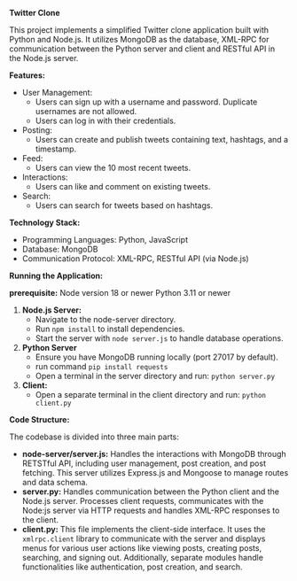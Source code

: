 **Twitter Clone**

This project implements a simplified Twitter clone application built with Python and Node.js. It utilizes MongoDB as the database, XML-RPC for communication between the Python server and client and RESTful API in the Node.js server.

**Features:**

* User Management:
    * Users can sign up with a username and password. Duplicate usernames are not allowed.
    * Users can log in with their credentials.
* Posting:
    * Users can create and publish tweets containing text, hashtags, and a timestamp.
* Feed:
    * Users can view the 10 most recent tweets.
* Interactions:
    * Users can like and comment on existing tweets.
* Search:
    * Users can search for tweets based on hashtags.

**Technology Stack:**

* Programming Languages: Python, JavaScript
* Database: MongoDB
* Communication Protocol: XML-RPC, RESTful API (via Node.js)

**Running the Application:**

**prerequisite:**
   Node version 18 or newer
   Python 3.11 or newer
   
1. **Node.js Server:**
    * Navigate to the node-server directory.
    * Run `npm install` to install dependencies.
    * Start the server with `node server.js` to handle database operations.
2. **Python Server**
    * Ensure you have MongoDB running locally (port 27017 by default).
    * run command `pip install requests`
    * Open a terminal in the server directory and run: `python server.py`
3. **Client:**
    * Open a separate terminal in the client directory and run: `python client.py`

**Code Structure:**

The codebase is divided into three main parts:

* **node-server/server.js:** Handles the interactions with MongoDB through RETSTful API, including user management, post creation, and post fetching. This server utilizes Express.js and Mongoose to manage routes and data schema. 
* **server.py:** Handles communication between the Python client and the Node.js server. Processes client requests, communicates with the Node:js server via HTTP requests and handles XML-RPC responses to the client.
* **client.py:** This file implements the client-side interface. It uses the `xmlrpc.client` library to communicate with the server and displays menus for various user actions like viewing posts, creating posts, searching, and signing out. Additionally, separate modules handle functionalities like authentication, post creation, and search.
